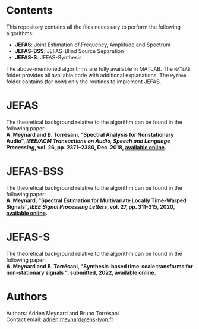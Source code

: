 # Contents

This repository contains all the files necessary to perform the following algorithms:

* **JEFAS**: Joint Estimation of Frequency, Amplitude and Spectrum
* **JEFAS-BSS**: JEFAS-Blind Source Separation
* **JEFAS-S**: JEFAS-Synthesis

The above-mentioned algorithms are fully available in MATLAB. The `MATLAB` folder provides all available code with additional explanations. The `Python` folder contains (for now) only the routines to implement JEFAS.

# JEFAS
The theoretical background relative to the algorithm can be found in the following paper:  
**A. Meynard and B. Torrésani, "Spectral Analysis for Nonstationary Audio", *IEEE/ACM Transactions on Audio,
Speech and Language Processing*, vol. 26, pp. 2371–2380, Dec. 2018, [available online](https://hal.archives-ouvertes.fr/hal-01670187).**

# JEFAS-BSS
The theoretical background relative to the algorithm can be found in the following paper:  
**A. Meynard, "Spectral Estimation for Multivariate Locally Time-Warped Signals", *IEEE Signal Processing Letters*, vol. 27, pp. 311-315, 2020, [available online](https://hal.archives-ouvertes.fr/hal-02455218).**

# JEFAS-S
The theoretical background relative to the algorithm can be found in the following paper:  
**A. Meynard and B. Torrésani, "Synthesis-based time-scale transforms for non-stationary signals
", submitted, 2022, [available online]((https://hal.science/hal-03669280)).**   

# Authors

Authors: Adrien Meynard and Bruno Torrésani  
Contact email: adrien.meynard@ens-lyon.fr  
